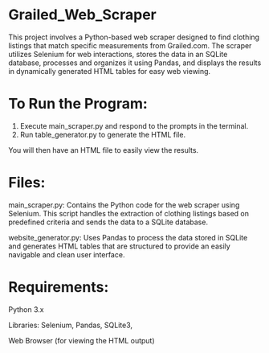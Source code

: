 # Grailed_Web_Scraper

This project involves a Python-based web scraper designed to find clothing listings that match specific measurements from Grailed.com. The scraper utilizes Selenium for web interactions, stores the data in an SQLite database, processes and organizes it using Pandas, and displays the results in dynamically generated HTML tables for easy web viewing.

# To Run the Program:

1. Execute main_scraper.py and respond to the prompts in the terminal.
2. Run table_generator.py to generate the HTML file.

You will then have an HTML file to easily view the results.

# Files:

main_scraper.py: Contains the Python code for the web scraper using Selenium. This script handles the extraction of clothing listings based on predefined criteria and sends the data to a SQLite database.

website_generator.py: Uses Pandas to process the data stored in SQLite and generates HTML tables that are structured to provide an easily navigable and clean user interface.

# Requirements:

Python 3.x

Libraries: Selenium, Pandas, SQLite3,

Web Browser (for viewing the HTML output)
